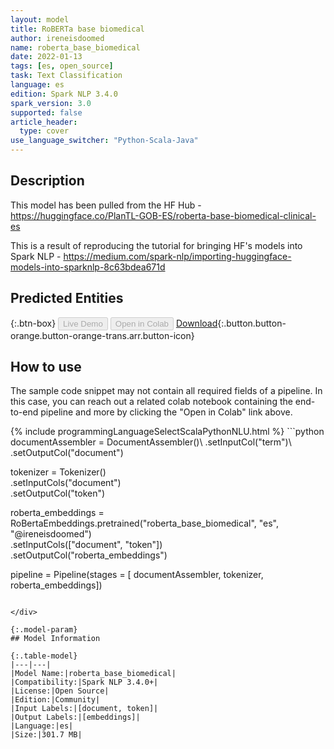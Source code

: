 ```yaml
---
layout: model
title: RoBERTa base biomedical
author: ireneisdoomed
name: roberta_base_biomedical
date: 2022-01-13
tags: [es, open_source]
task: Text Classification
language: es
edition: Spark NLP 3.4.0
spark_version: 3.0
supported: false
article_header:
  type: cover
use_language_switcher: "Python-Scala-Java"
---
```


## Description

This model has been pulled from the HF Hub - https://huggingface.co/PlanTL-GOB-ES/roberta-base-biomedical-clinical-es

This is a result of reproducing the tutorial for bringing HF's models into Spark NLP - https://medium.com/spark-nlp/importing-huggingface-models-into-sparknlp-8c63bdea671d

## Predicted Entities



{:.btn-box}
<button class="button button-orange" disabled>Live Demo</button>
<button class="button button-orange" disabled>Open in Colab</button>
[Download](https://s3.amazonaws.com/community.johnsnowlabs.com/ireneisdoomed/roberta_base_biomedical_es_3.4.0_3.0_1642093372752.zip){:.button.button-orange.button-orange-trans.arr.button-icon}

## How to use

The sample code snippet may not contain all required fields of a pipeline. In this case, you can reach out a related colab notebook containing the end-to-end pipeline and more by clicking the "Open in Colab" link above.




<div class="tabs-box" markdown="1">
{% include programmingLanguageSelectScalaPythonNLU.html %}
```python
documentAssembler = DocumentAssembler()\
    .setInputCol("term")\
    .setOutputCol("document")

tokenizer = Tokenizer()\
    .setInputCols("document")\
    .setOutputCol("token")

roberta_embeddings = RoBertaEmbeddings.pretrained("roberta_base_biomedical", "es", "@ireneisdoomed")\
    .setInputCols(["document", "token"])\
    .setOutputCol("roberta_embeddings")

pipeline = Pipeline(stages = [
    documentAssembler,
    tokenizer,
    roberta_embeddings])
```

</div>

{:.model-param}
## Model Information

{:.table-model}
|---|---|
|Model Name:|roberta_base_biomedical|
|Compatibility:|Spark NLP 3.4.0+|
|License:|Open Source|
|Edition:|Community|
|Input Labels:|[document, token]|
|Output Labels:|[embeddings]|
|Language:|es|
|Size:|301.7 MB|
